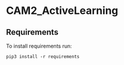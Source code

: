 # CAM2_ActiveLearning

## Requirements
To install requirements run:

```
pip3 install -r requirements
```
